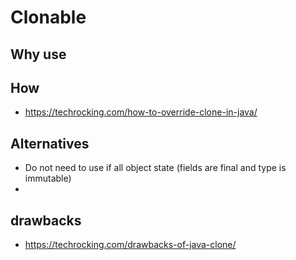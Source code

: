 # Clonable

## Why use

## How

- https://techrocking.com/how-to-override-clone-in-java/

## Alternatives

- Do not need to use if all object state (fields are final and type is immutable)
-

## drawbacks

- https://techrocking.com/drawbacks-of-java-clone/

